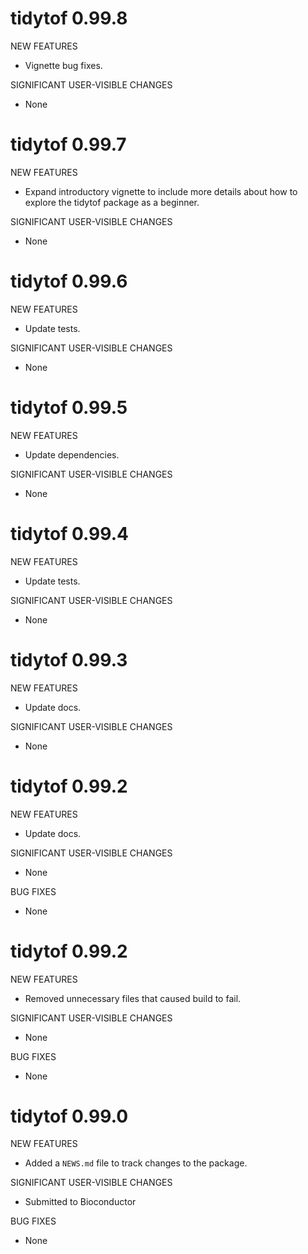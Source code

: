 # tidytof 0.99.8

NEW FEATURES

* Vignette bug fixes. 

SIGNIFICANT USER-VISIBLE CHANGES

* None

# tidytof 0.99.7

NEW FEATURES

* Expand introductory vignette to include more details about how to explore the tidytof package as a beginner.

SIGNIFICANT USER-VISIBLE CHANGES

* None


# tidytof 0.99.6

NEW FEATURES

* Update tests. 

SIGNIFICANT USER-VISIBLE CHANGES

* None


# tidytof 0.99.5

NEW FEATURES

* Update dependencies. 

SIGNIFICANT USER-VISIBLE CHANGES

* None

# tidytof 0.99.4

NEW FEATURES

* Update tests. 

SIGNIFICANT USER-VISIBLE CHANGES

* None

# tidytof 0.99.3

NEW FEATURES

* Update docs. 

SIGNIFICANT USER-VISIBLE CHANGES

* None

# tidytof 0.99.2

NEW FEATURES

* Update docs. 

SIGNIFICANT USER-VISIBLE CHANGES

* None

BUG FIXES

* None

# tidytof 0.99.2

NEW FEATURES

* Removed unnecessary files that caused build to fail. 

SIGNIFICANT USER-VISIBLE CHANGES

* None

BUG FIXES

* None




# tidytof 0.99.0

NEW FEATURES

* Added a `NEWS.md` file to track changes to the package.

SIGNIFICANT USER-VISIBLE CHANGES

* Submitted to Bioconductor

BUG FIXES

* None

